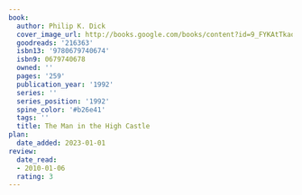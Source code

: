 ```yaml
---
book:
  author: Philip K. Dick
  cover_image_url: http://books.google.com/books/content?id=9_FYKAtTkaoC&printsec=frontcover&img=1&zoom=1&source=gbs_api
  goodreads: '216363'
  isbn13: '9780679740674'
  isbn9: 0679740678
  owned: ''
  pages: '259'
  publication_year: '1992'
  series: ''
  series_position: '1992'
  spine_color: '#b26e41'
  tags: ''
  title: The Man in the High Castle
plan:
  date_added: 2023-01-01
review:
  date_read:
  - 2010-01-06
  rating: 3
---
```

